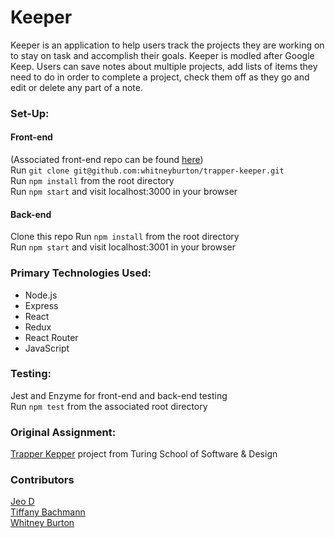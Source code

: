 # Keeper
Keeper is an application to help users track the projects they are working on to stay on task and accomplish their goals. Keeper is modled after Google Keep. Users can save notes about multiple projects, add lists of items they need to do in order to complete a project, check them off as they go and edit or delete any part of a note.

### Set-Up:   
#### Front-end  
(Associated front-end repo can be found [here](https://github.com/whitneyburton/trapper-keeper))  
Run `git clone git@github.com:whitneyburton/trapper-keeper.git`   
Run `npm install` from the root directory  
Run `npm start` and visit localhost:3000 in your browser  

#### Back-end
Clone this repo 
Run `npm install` from the root directory  
Run `npm start` and visit localhost:3001 in your browser  

### Primary Technologies Used:
* Node.js
* Express
* React 
* Redux
* React Router
* JavaScript

### Testing:
Jest and Enzyme for front-end and back-end testing  
Run `npm test` from the associated root directory  

### Original Assignment: 
[Trapper Kepper](http://frontend.turing.io/projects/trapper-keeper.html) project from Turing School of Software & Design

### Contributors
[Jeo D](https://github.com/dForDeveloper)  
[Tiffany Bachmann](https://github.com/trbachmann)  
[Whitney Burton](https://github.com/whitneyburton)  